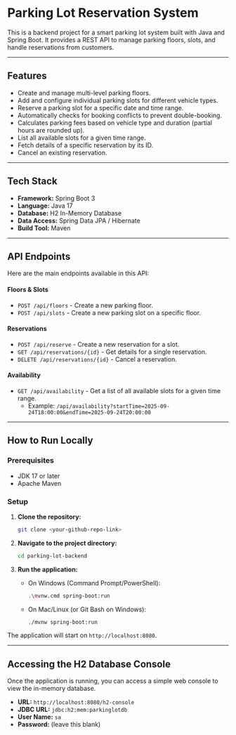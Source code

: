 # Parking Lot Reservation System

This is a backend project for a smart parking lot system built with Java and Spring Boot. It provides a REST API to manage parking floors, slots, and handle reservations from customers.

---

## Features

* Create and manage multi-level parking floors.
* Add and configure individual parking slots for different vehicle types.
* Reserve a parking slot for a specific date and time range.
* Automatically checks for booking conflicts to prevent double-booking.
* Calculates parking fees based on vehicle type and duration (partial hours are rounded up).
* List all available slots for a given time range.
* Fetch details of a specific reservation by its ID.
* Cancel an existing reservation.

---

## Tech Stack

* **Framework:** Spring Boot 3
* **Language:** Java 17
* **Database:** H2 In-Memory Database
* **Data Access:** Spring Data JPA / Hibernate
* **Build Tool:** Maven

---

## API Endpoints

Here are the main endpoints available in this API:

#### Floors & Slots
* `POST /api/floors` - Create a new parking floor.
* `POST /api/slots` - Create a new parking slot on a specific floor.

#### Reservations
* `POST /api/reserve` - Create a new reservation for a slot.
* `GET /api/reservations/{id}` - Get details for a single reservation.
* `DELETE /api/reservations/{id}` - Cancel a reservation.

#### Availability
* `GET /api/availability` - Get a list of all available slots for a given time range.
    * Example: `/api/availability?startTime=2025-09-24T18:00:00&endTime=2025-09-24T20:00:00`

---

## How to Run Locally

### Prerequisites
* JDK 17 or later
* Apache Maven

### Setup
1.  **Clone the repository:**
    ```bash
    git clone <your-github-repo-link>
    ```

2.  **Navigate to the project directory:**
    ```bash
    cd parking-lot-backend
    ```

3.  **Run the application:**
    * On Windows (Command Prompt/PowerShell):
        ```bash
        .\mvnw.cmd spring-boot:run
        ```
    * On Mac/Linux (or Git Bash on Windows):
        ```bash
        ./mvnw spring-boot:run
        ```

The application will start on `http://localhost:8080`.

---

## Accessing the H2 Database Console

Once the application is running, you can access a simple web console to view the in-memory database.

* **URL:** `http://localhost:8080/h2-console`
* **JDBC URL:** `jdbc:h2:mem:parkinglotdb`
* **User Name:** `sa`
* **Password:** (leave this blank)